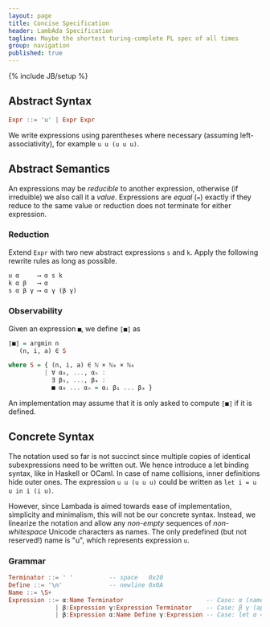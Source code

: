 ```yaml
---
layout: page
title: Concise Specification
header: LambAda Specification
tagline: Maybe the shortest turing-complete PL spec of all times
group: navigation
published: true
---
```


{% include JB/setup %}

## Abstract Syntax

``` Haskell
Expr ::= 'u' | Expr Expr
```

We write expressions using parentheses where necessary (assuming left-associativity), for example `u u (u u u)`.

## Abstract Semantics

An expressions may be *reducible* to another expression, otherwise (if irreduible) we also call it a *value*.
Expressions are *equal* (`=`) exactly if they reduce to the same value or reduction does not terminate for either expression.

### Reduction

Extend `Expr` with two new abstract expressions `s` and `k`.
Apply the following rewrite rules as long as possible.

``` Haskell
u α     ⟶ α s k
k α β   ⟶ α
s α β γ ⟶ α γ (β γ)
```

### Observability

Given an expression `■`, we define `⟦■⟧` as
``` Haskell
⟦■⟧ = argmin n
   (n, i, a) ∈ S

where S = { (n, i, a) ∈ ℕ × ℕ₀ × ℕ₀
          | ∀ α₀, ..., αₙ :
            ∃ β₁, ..., βₐ :
            ■ α₀ ... αₙ = αᵢ β₁ ... βₐ }
```
An implementation may assume that it is only asked to compute `⟦■⟧` if it is defined.

## Concrete Syntax

The notation used so far is not succinct since multiple copies of identical subexpressions need to be written out.
We hence introduce a let binding syntax, like in Haskell or OCaml.
In case of name collisions, inner definitions hide outer ones.
The expression `u u (u u u)` could be written as `let i = u u in i (i u)`.

However, since Lambada is aimed towards ease of implementation, simplicity and minimalism, this will not be our concrete syntax.
Instead, we linearize the notation and allow any *non-empty* sequences of *non-whitespace* Unicode characters as names.
The only predefined (but not reserved!) name is "u", which represents expression `u`.

### Grammar

``` Haskell
Terminator ::= ' '          -- space   0x20
Define ::= '\n'             -- newline 0x0A
Name ::= \S+
Expression ::= α:Name Terminator                       -- Case: α (name)
             | β:Expression γ:Expression Terminator    -- Case: β γ (application)
             | β:Expression α:Name Define γ:Expression -- Case: let α = β in γ
```
